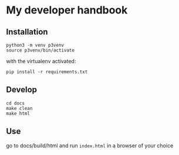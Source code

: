 # My developer handbook

## Installation

```
python3 -m venv p3venv
source p3venv/bin/activate
``` 

with the virtualenv activated:

```
pip install -r requirements.txt 
```

## Develop

```
cd docs
make clean
make html
```

## Use

go to docs/build/html and run `index.html` in a browser of your choice
